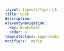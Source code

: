 ```yaml
---
layout: layouts/type.njk
title: Book
description:
eleventyNavigation:
  key: Bookshelf
  order: 4
templateClass: page-books
modifiers: -media
---
```

